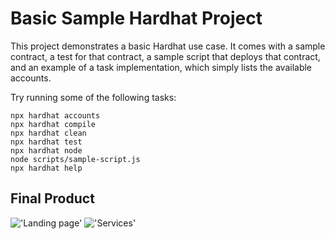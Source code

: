 # Basic Sample Hardhat Project

This project demonstrates a basic Hardhat use case. It comes with a sample contract, a test for that contract, a sample script that deploys that contract, and an example of a task implementation, which simply lists the available accounts.

Try running some of the following tasks:

```shell
npx hardhat accounts
npx hardhat compile
npx hardhat clean
npx hardhat test
npx hardhat node
node scripts/sample-script.js
npx hardhat help
```

## Final Product

!['Landing page'](https://github.com/OdeliaFink/krypto-app/tree/master/Desktop/Web%203.0/docs/landing-page.png)
!['Services']("https://github.com/OdeliaFink/krypto-app/tree/master/Desktop/Web%203.0/docs/services.png")
